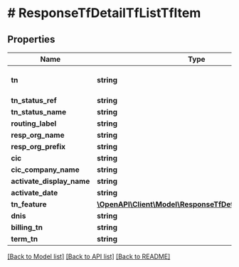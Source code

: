 # # ResponseTfDetailTfListTfItem

## Properties

Name | Type | Description | Notes
------------ | ------------- | ------------- | -------------
**tn** | **string** | telephone number requested | [optional]
**tn_status_ref** | **string** |  | [optional]
**tn_status_name** | **string** |  | [optional]
**routing_label** | **string** |  | [optional]
**resp_org_name** | **string** |  | [optional]
**resp_org_prefix** | **string** |  | [optional]
**cic** | **string** |  | [optional]
**cic_company_name** | **string** |  | [optional]
**activate_display_name** | **string** |  | [optional]
**activate_date** | **string** |  | [optional]
**tn_feature** | [**\OpenAPI\Client\Model\ResponseTfDetailTfListTnFeature**](ResponseTfDetailTfListTnFeature.md) |  | [optional]
**dnis** | **string** |  | [optional]
**billing_tn** | **string** |  | [optional]
**term_tn** | **string** |  | [optional]

[[Back to Model list]](../../README.md#models) [[Back to API list]](../../README.md#endpoints) [[Back to README]](../../README.md)
